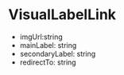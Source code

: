 # VisualLabelLink
- imgUrl:string
- mainLabel: string
- secondaryLabel: string
- redirectTo: string

